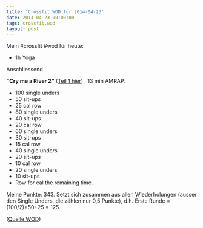 ```yaml
---
title: 'Crossfit WOD für 2014-04-23'
date: 2014-04-23 00:00:00 
tags: crossfit,wod
layout: post
---
```


Mein #crossfit #wod für heute:

* 1h Yoga

Anschliessend

**"Cry me a River 2"** ([Teil 1 hier][1]) , 13 min AMRAP:

* 100 single unders
* 50 sit-ups
* 25 cal row
* 80 single unders
* 40 sit-ups
* 20 cal row
* 60 single unders
* 30 sit-ups
* 15 cal row
* 40 single unders
* 20 sit-ups
* 10 cal row
* 20 single unders
* 10 sit-ups
* Row for cal the remaining time.

Meine Punkte: 343. Setzt sich zusammen aus allen Wiederholungen (ausser den Single Unders, die zählen nur 0,5 Punkte), d.h. Erste Runde = (100/2)+50+25 = 125.

([Quelle WOD][0])

[0]: http://www.crossfithh.de/1/post/2014/04/workout-wednesday14.html
[1]: http://blog.kopis.de/crossfit-wod-fur-2014-04-16/

